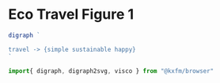 # Eco Travel Figure 1

```js
digraph `

travel -> {simple sustainable happy}
`
```

```js 
import{ digraph, digraph2svg, visco } from "@kxfm/browser"
```
